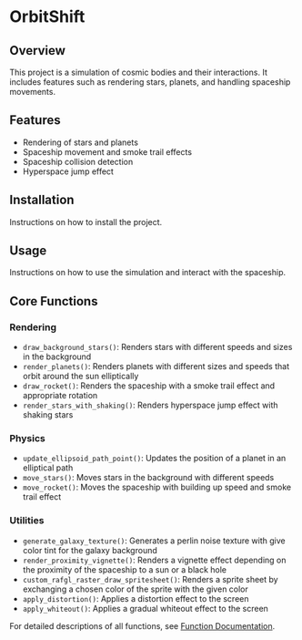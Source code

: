 # OrbitShift

## Overview

This project is a simulation of cosmic bodies and their interactions.
It includes features such as rendering stars, planets, and handling
spaceship movements.


## Features

- Rendering of stars and planets
- Spaceship movement and smoke trail effects
- Spaceship collision detection
- Hyperspace jump effect

## Installation

Instructions on how to install the project.

## Usage

Instructions on how to use the simulation and interact with the spaceship.

## Core Functions

### Rendering
- `draw_background_stars()`: Renders stars with different speeds and sizes in the background
- `render_planets()`: Renders planets with different sizes and speeds that orbit around the sun elliptically
- `draw_rocket()`: Renders the spaceship with a smoke trail effect and appropriate rotation
- `render_stars_with_shaking()`: Renders hyperspace jump effect with shaking stars

### Physics
- `update_ellipsoid_path_point()`: Updates the position of a planet in an elliptical path
- `move_stars()`: Moves stars in the background with different speeds
- `move_rocket()`: Moves the spaceship with building up speed and smoke trail effect

### Utilities
- `generate_galaxy_texture()`: Generates a perlin noise texture with give color tint for the galaxy background
- `render_proximity_vignette()`: Renders a vignette effect depending on the proximity of the spaceship to a sun or a black hole
- `custom_rafgl_raster_draw_spritesheet()`: Renders a sprite sheet by exchanging a chosen color of the sprite with the given color
- `apply_distortion()`: Applies a distortion effect to the screen
- `apply_whiteout()`: Applies a gradual whiteout effect to the screen

For detailed descriptions of all functions, see [Function Documentation](docs/functions.md).
